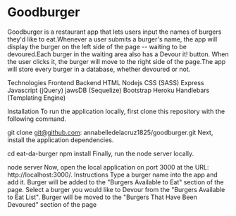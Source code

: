 # Goodburger


Goodburger is a restaurant app that lets users input the names of burgers they'd like to eat.Whenever a user submits a burger's name, the app will display the burger on the left side of the page -- waiting to be devoured.Each burger in the waiting area also has a Devour it! button. When the user clicks it, the burger will move to the right side of the page.The app will store every burger in a database, whether devoured or not.



Technologies
Frontend	Backend
HTML	Nodejs
CSS (SASS)	Express
Javascript (jQuery)	jawsDB (Sequelize)
Bootstrap	Heroku
Handlebars (Templating Engine)	


Installation
To run the application locally, first clone this repository with the following command.

git clone git@github.com: annabelledelacruz1825/goodburger.git
Next, install the application dependencies.

cd eat-da-burger
npm install
Finally, run the node server locally.

node server
Now, open the local application on port 3000 at the URL: http://localhost:3000/.
Instructions
Type a burger name into the app and add it.
Burger will be added to the "Burgers Available to Eat" section of the page.
Select a burger you would like to Devour from the "Burgers Available to Eat List".
Burger will be moved to the "Burgers That Have Been Devoured" section of the page


